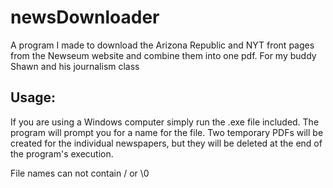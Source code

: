 # newsDownloader
A program I made to download the Arizona Republic and NYT front pages from the Newseum website and combine them into one pdf. For my buddy Shawn and his journalism class

## Usage:

If you are using a Windows computer simply run the .exe file included. The program will prompt you for a name for the file.
Two temporary PDFs will be created for the individual newspapers, but they will be deleted at the end of the program's execution.

File names can not contain / or \0